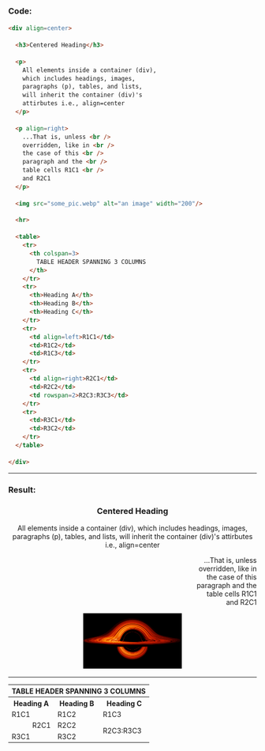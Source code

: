 ### Code:

```HTML
<div align=center>

  <h3>Centered Heading</h3>
  
  <p>
    All elements inside a container (div),
    which includes headings, images,
    paragraphs (p), tables, and lists,
    will inherit the container (div)'s
    attirbutes i.e., align=center
  </p>
  
  <p align=right>
    ...That is, unless <br />
    overridden, like in <br />
    the case of this <br />
    paragraph and the <br />
    table cells R1C1 <br />
    and R2C1
  </p>
  
  <img src="some_pic.webp" alt="an image" width="200"/>

  <hr>
  
  <table>
    <tr>
      <th colspan=3>
        TABLE HEADER SPANNING 3 COLUMNS
      </th>
    </tr>
    <tr>
      <th>Heading A</th>
      <th>Heading B</th>
      <th>Heading C</th>
    </tr>
    <tr>
      <td align=left>R1C1</td>
      <td>R1C2</td>
      <td>R1C3</td>
    </tr>
    <tr>
      <td align=right>R2C1</td>
      <td>R2C2</td>
      <td rowspan=2>R2C3:R3C3</td>
    </tr>
    <tr>
      <td>R3C1</td>
      <td>R3C2</td>
    </tr>
  </table>
  
</div>
```

---

### Result:

<div align=center>

  <h3>Centered Heading</h3>
  
  <p>
    All elements inside a container (div),
    which includes headings, images,
    paragraphs (p), tables, and lists,
    will inherit the container (div)'s
    attirbutes i.e., align=center
  </p>
  
  <p align=right>
    ...That is, unless <br />
    overridden, like in <br />
    the case of this <br />
    paragraph and the <br />
    table cells R1C1 <br />
    and R2C1
  </p>
  
  <img src="some_pic.webp" alt="an image" width="200"/>

  <hr>
  
  <table>
    <tr>
      <th colspan=3>
        TABLE HEADER SPANNING 3 COLUMNS
      </th>
    </tr>
    <tr>
      <th>Heading A</th>
      <th>Heading B</th>
      <th>Heading C</th>
    </tr>
    <tr>
      <td align=left>R1C1</td>
      <td>R1C2</td>
      <td>R1C3</td>
    </tr>
    <tr>
      <td align=right>R2C1</td>
      <td>R2C2</td>
      <td rowspan=2>R2C3:R3C3</td>
    </tr>
    <tr>
      <td>R3C1</td>
      <td>R3C2</td>
    </tr>
  </table>
  
</div>

